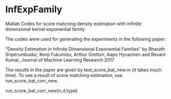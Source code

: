 # InfExpFamily
Matlab Codes for score matcning density estimation with infinite dimensional kernel exponential family 

The codes were used for generating the experiments in the following paper:

  "Density Estimation in Infinite Dimensional Exponential Families"
  by Bharath Sriperumbudur, Kenji Fukumizu, Arthur Gretton, Aapo Hyvarinen and Revant Kumar, 
  Journal of Machine Learning Research 2017

The results in the paper are given by test_score_bat_new.m (it takes much time).
To see a result of score matching estimation, use run_score_bat_corr_new.
  
run_score_bat_corr_new(n,d,type)
  
